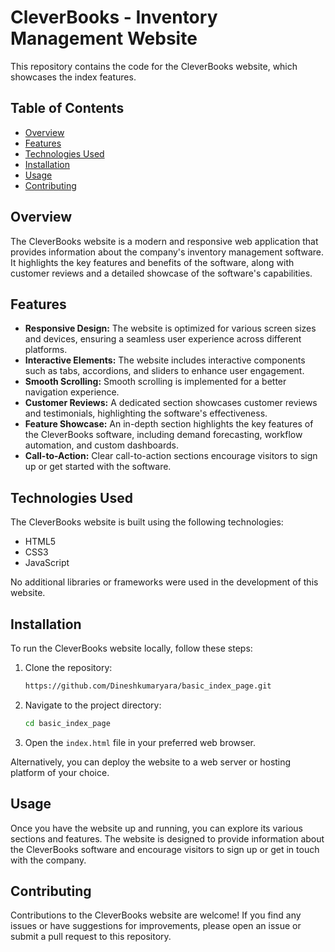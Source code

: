 # CleverBooks - Inventory Management Website

This repository contains the code for the CleverBooks website, which showcases the index features.

## Table of Contents

- [Overview](#overview)
- [Features](#features)
- [Technologies Used](#technologies-used)
- [Installation](#installation)
- [Usage](#usage)
- [Contributing](#contributing)

## Overview

The CleverBooks website is a modern and responsive web application that provides information about the company's inventory management software. It highlights the key features and benefits of the software, along with customer reviews and a detailed showcase of the software's capabilities.

## Features

- **Responsive Design:** The website is optimized for various screen sizes and devices, ensuring a seamless user experience across different platforms.
- **Interactive Elements:** The website includes interactive components such as tabs, accordions, and sliders to enhance user engagement.
- **Smooth Scrolling:** Smooth scrolling is implemented for a better navigation experience.
- **Customer Reviews:** A dedicated section showcases customer reviews and testimonials, highlighting the software's effectiveness.
- **Feature Showcase:** An in-depth section highlights the key features of the CleverBooks software, including demand forecasting, workflow automation, and custom dashboards.
- **Call-to-Action:** Clear call-to-action sections encourage visitors to sign up or get started with the software.

## Technologies Used

The CleverBooks website is built using the following technologies:

- HTML5
- CSS3
- JavaScript

No additional libraries or frameworks were used in the development of this website.

## Installation

To run the CleverBooks website locally, follow these steps:

1. Clone the repository:
    ```sh
    https://github.com/Dineshkumaryara/basic_index_page.git
    ```
2. Navigate to the project directory:
    ```sh
    cd basic_index_page
    ```
3. Open the `index.html` file in your preferred web browser.

Alternatively, you can deploy the website to a web server or hosting platform of your choice.

## Usage

Once you have the website up and running, you can explore its various sections and features. The website is designed to provide information about the CleverBooks software and encourage visitors to sign up or get in touch with the company.

## Contributing

Contributions to the CleverBooks website are welcome! If you find any issues or have suggestions for improvements, please open an issue or submit a pull request to this repository.
